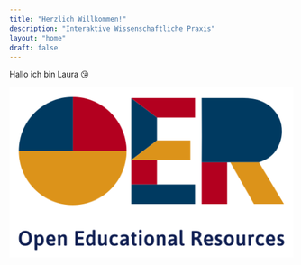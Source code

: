 ```yaml
---
title: "Herzlich Willkommen!"
description: "Interaktive Wissenschaftliche Praxis"
layout: "home"
draft: false
---
```

Hallo ich bin Laura 😘

![Testbild](/content/einfuehrung/Bild1.png)
